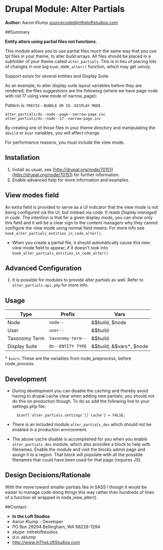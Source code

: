 # Drupal Module: Alter Partials

**Author:** Aaron Klump  <sourcecode@intheloftstudios.com>

##Summary

**Entity alters using partial files not functions.**

This module allows you to use partial files much the same way that you use tpl files in your theme, to alter build arrays.  All files should be placed in a subfolder of your theme called `alter_partials`.  This is in lieu of placing lots of changes in one big `hook_HOOK_alter()` function, which may get unruly.

Support exists for several entities and Display Suite.

As an example, to alter display suite layout variables before they are rendered, the files suggestions are the following (where we have page node with nid 17 using view mode of narrow_page):

Pattern is: `PREFIX--BUNDLE OR ID--DISPLAY MODE`.

    alter_partials/ds--node--page--narrow-page.inc
    alter_partials/ds--node--17--narrow-page.inc

By creating one of those files in your theme directory and manipulating the `$build` or `$var` variables, you will affect change.

For performance reasons, you must include the view mode.

## Installation

1. Install as usual, see [http://drupal.org/node/70151](http://drupal.org/node/70151) for further information.
2. Enable advanced help for more information and examples.

## View modes field

An extra field is provided to serve as a UI indicator that the view mode is not being configured via the UI, but instead via code.  It reads _Display managed in code_.  The intention is that for a given display mode, you can show only this field and it will be a clear sign to the content managers why they cannot configure the view mode using normal field means.  For more info see `hook_alter_partials_entities_in_code_alter()`.
* When you create a partial file, it should automatically cause this new view mode field to appear; if it doesn't look into `hook_alter_partials_entities_in_code_alter()`

## Advanced Configuration

1. It is possible for modules to provide alter partials as well.  Refer to `alter_partials.api.php` for more info.

## Usage

| Type | Prefix | Vars |
|----------|----------|----------|
| Node | `node--` | &$build, $node |
| User | `user--` | &$build |
| Taxonomy Term | `taxonomy-term--` | &$build |
| Display Suite | `ds--ENTITY TYPE` | &$build, &$vars*, $node |

\* `$vars`: These are the variables from node_preprocess, before node_process.

## Development

* During development you can disable the caching and thereby avoid having to drupal cache clear when adding new partials; you should not do this on production though.  To do so add the following line to your settings.php file:

        $conf['alter_partials.settings']['cache'] = FALSE;

* There is an included module `alter_partials_dev` which should not be enabled in a production environment.
* The above cache disable is accomplished for you when you enable `alter_partials_dev` module, which also provides a block to help with filenames.  Enable the module and visit the blocks admin page and assign it to a region.  That block will populate with all the possible filenames that could have been used for that page (requires JS).

## Design Decisions/Rationale

With the move toward smaller partials like in SASS I though it would be easier to manage code doing things this way rather than hundreds of lines of a function all wrapped in node_view_alter().


##Contact
* **In the Loft Studios**
* Aaron Klump - Developer
* PO Box 29294 Bellingham, WA 98228-1294
* _skype_: intheloftstudios
* _d.o_: aklump
* <http://www.InTheLoftStudios.com>
